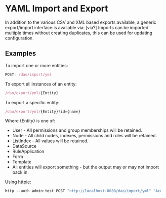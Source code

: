 # YAML Import and Export

In addition to the various CSV and XML based exports available, a generic export/import interface is available via:
[via?]
Imports can be imported multiple times without creating duplicates, this can be used for updating configuration.

## Examples

To import one or more entities:

```javascript
POST: /dao/import/yml
```

To export all instances of an entity: 

```javascript
/dao/export/yml/{Entity}
```

To export a specific entity:

```javascript
/dao/export/yml/{Entity}?id={name}
```

Where {Entity} is one of:  

*  User - All permissions and group memberships will be retained.  
*  Node - All child nodes, indexes, permissions and rules will be retained.  
*  ListIndex - All values will be retained.  
*  DataSource  
*  RuleApplication  
*  Form  
*  Template  
*  All entities will export something - but the output may or may not import back in.  

Using [httpie](https://github.com/jkbrzt/httpie):  

```javascript
http --auth admin:test POST "http://localhost:8080/dao/import/yml" "Accept:*" < ~/test.yml
```
